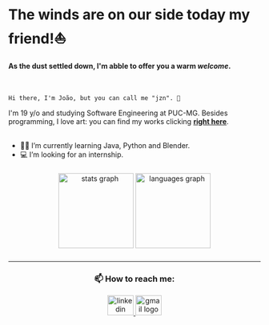 # The winds are on our side today my friend!⛵️
#### As the dust settled down, I'm abble to offer you a warm *welcome*.
<br/>

``
  Hi there, I'm João, but you can call me "jzn". 👋
``

I'm 19 y/o and studying Software Engineering at PUC-MG.
Besides programming, I love art: you can find my works clicking [**right here**](https://beacons.ai/jzn).
<br><br/>
- 👨‍💻 I’m currently learning Java, Python and Blender.
- 💻 I’m looking for an internship.

###

<div align="center">
  <img src="https://github-readme-stats.vercel.app/api?username=jvjzn&hide_title=false&hide_rank=false&show_icons=true&include_all_commits=true&count_private=true&disable_animations=false&theme=gotham&locale=en&hide_border=true&order=1&custom_title=My GitHub Stats" height="150" alt="stats graph"/>
  <img src="https://github-readme-stats.vercel.app/api/top-langs?username=jvjzn&locale=en&hide_title=false&layout=compact&card_width=320&langs_count=5&theme=gotham&hide_border=true&order=2" height="150" alt="languages graph"/>
</div>

###
---
<h3 align="center">📫 How to reach me:</h3>

<div align="center">
<a href="https://linkedin.com/in/jvbl">
  <img src="https://raw.githubusercontent.com/maurodesouza/profile-readme-generator/master/src/assets/icons/social/linkedin/default.svg" width="52" height="40" alt="linkedin logo"/>
</a>
<a href="mailto:jovoay@gmail.com">
  <img src="https://raw.githubusercontent.com/maurodesouza/profile-readme-generator/master/src/assets/icons/social/gmail/default.svg" width="52" height="40" alt="gmail logo"/>
</a>
</div>


<!--
👁️👄👁️
-->
